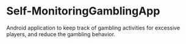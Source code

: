 # Self-MonitoringGamblingApp
Android application to keep track of gambling activities for excessive players, and reduce the gambling behavior.
